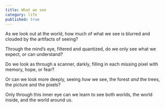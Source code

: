 ```yaml
---
title: What we see
category: life
published: true
---
```


As we look out at the world,
how much of what we see
is blurred and clouded
by the artifacts of seeing?

Through the mind’s eye,
filtered and quantized,
do we only see
what we expect,
or can understand?

Do we look
as through a scanner,
darkly,
filling in
each missing pixel
with memory,
hope, or fear?

Or can we look more deeply,
seeing *how* we see,
the forest *and* the trees,
the picture and the pixels?

Only through this inner eye
can we learn to see
both worlds,
the world inside,
and the world around us.
